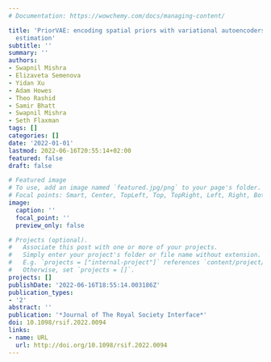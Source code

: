 ```yaml
---
# Documentation: https://wowchemy.com/docs/managing-content/

title: 'PriorVAE: encoding spatial priors with variational autoencoders for small-area
  estimation'
subtitle: ''
summary: ''
authors:
- Swapnil Mishra
- Elizaveta Semenova
- Yidan Xu
- Adam Howes
- Theo Rashid
- Samir Bhatt
- Swapnil Mishra
- Seth Flaxman
tags: []
categories: []
date: '2022-01-01'
lastmod: 2022-06-16T20:55:14+02:00
featured: false
draft: false

# Featured image
# To use, add an image named `featured.jpg/png` to your page's folder.
# Focal points: Smart, Center, TopLeft, Top, TopRight, Left, Right, BottomLeft, Bottom, BottomRight.
image:
  caption: ''
  focal_point: ''
  preview_only: false

# Projects (optional).
#   Associate this post with one or more of your projects.
#   Simply enter your project's folder or file name without extension.
#   E.g. `projects = ["internal-project"]` references `content/project/deep-learning/index.md`.
#   Otherwise, set `projects = []`.
projects: []
publishDate: '2022-06-16T18:55:14.003186Z'
publication_types:
- '2'
abstract: ''
publication: '*Journal of The Royal Society Interface*'
doi: 10.1098/rsif.2022.0094
links:
- name: URL
  url: http://doi.org/10.1098/rsif.2022.0094
---
```

